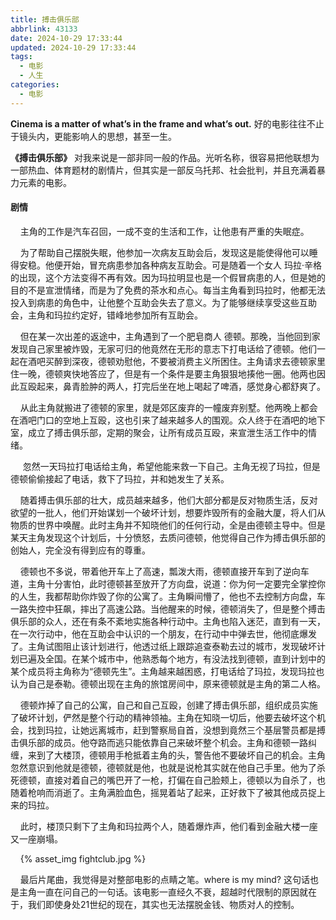 ```yaml
---
title: 搏击俱乐部
abbrlink: 43133
date: 2024-10-29 17:33:44
updated: 2024-10-29 17:33:44
tags:
  - 电影
  - 人生
categories:
  - 电影
---
```




**Cinema is a matter of what’s in the frame and what’s out.** 好的电影往往不止于镜头内，更能影响人的思想，甚至一生。

**《搏击俱乐部》** 对我来说是一部非同一般的作品。光听名称，很容易把他联想为一部热血、体育题材的剧情片，但其实是一部反乌托邦、社会批判，并且充满着暴力元素的电影。

#### 剧情

    主角的工作是汽车召回，一成不变的生活和工作，让他患有严重的失眠症。    

    为了帮助自己摆脱失眠，他参加一次病友互助会后，发现这是能使得他可以睡得安稳。他便开始，冒充病患参加各种病友互助会。可是随着一个女人 玛拉·辛格 的出现，这个方法变得不再有效。因为玛拉明显也是一个假冒病患的人，但是她的目的不是宣泄情绪，而是为了免费的茶水和点心。每当主角看到玛拉时，他都无法投入到病患的角色中，让他整个互助会失去了意义。为了能够继续享受这些互助会，主角和玛拉约定好，错峰地参加所有互助会。

    但在某一次出差的返途中，主角遇到了一个肥皂商人 德顿。那晚，当他回到家发现自己家里被炸毁，无家可归的他竟然在无形的意志下打电话给了德顿。他们一起在酒吧买醉到深夜，德顿劝慰他，不要被消费主义所困住。主角请求去德顿家里住一晚，德顿爽快地答应了，但是有一个条件是要主角狠狠地揍他一圈。他两也因此互殴起来，鼻青脸肿的两人，打完后坐在地上喝起了啤酒，感觉身心都舒爽了。

    从此主角就搬进了德顿的家里，就是郊区废弃的一幢废弃别墅。他两晚上都会在酒吧门口的空地上互殴，这也引来了越来越多人的围观。众人终于在酒吧的地下室，成立了搏击俱乐部，定期的聚会，让所有成员互殴，来宣泄生活工作中的情绪。

     忽然一天玛拉打电话给主角，希望他能来救一下自己。主角无视了玛拉，但是德顿偷偷接起了电话，救下了玛拉，并和她发生了关系。

    随着搏击俱乐部的壮大，成员越来越多，他们大部分都是反对物质生活，反对欲望的一批人，他们开始谋划一个破坏计划，想要炸毁所有的金融大厦，将人们从物质的世界中唤醒。此时主角并不知晓他们的任何行动，全是由德顿主导中。但是某天主角发现这个计划后，十分愤怒，去质问德顿，他觉得自己作为搏击俱乐部的创始人，完全没有得到应有的尊重。

    德顿也不多说，带着他开车上了高速，瓢泼大雨，德顿直接开车到了逆向车道，主角十分害怕，此时德顿甚至放开了方向盘，说道：你为何一定要完全掌控你的人生，我都帮助你炸毁了你的公寓了。主角瞬间懵了，他也不去控制方向盘，车一路失控中狂飙，摔出了高速公路。当他醒来的时候，德顿消失了，但是整个搏击俱乐部的众人，还在有条不紊地实施各种行动中。主角也陷入迷茫，直到有一天，在一次行动中，他在互助会中认识的一个朋友，在行动中中弹去世，他彻底爆发了。主角试图阻止该计划进行，他透过纸上跟踪追查泰勒去过的城市，发现破坏计划已遍及全国。在某个城市中，他熟悉每个地方，有没法找到德顿，直到计划中的某个成员将主角称为“德顿先生”。主角越来越困惑，打电话给了玛拉，发现玛拉也认为自己是泰勒。德顿出现在主角的旅馆房间中，原来德顿就是主角的第二人格。

    德顿炸掉了自己的公寓，自己和自己互殴，创建了搏击俱乐部，组织成员实施了破坏计划，俨然是整个行动的精神领袖。主角在知晓一切后，他要去破坏这个机会，找到玛拉，让她远离城市，赶到警察局自首，没想到竟然三个基层警员都是搏击俱乐部的成员。他夺路而逃只能依靠自己来破坏整个机会。主角和德顿一路纠缠，来到了大楼顶，德顿用手枪抵着主角的头，警告他不要破坏自己的机会。主角忽然意识到他就是德顿，德顿就是他，也就是说枪其实就在他自己手里。他为了杀死德顿，直接对着自己的嘴巴开了一枪，打偏在自己脸颊上，德顿以为自杀了，也随着枪响而消逝了。主角满脸血色，摇晃着站了起来，正好救下了被其他成员捉上来的玛拉。

    此时，楼顶只剩下了主角和玛拉两个人，随着爆炸声，他们看到金融大楼一座又一座崩塌。

    {% asset_img fightclub.jpg %}



    最后片尾曲，我觉得是对整部电影的点睛之笔。where is my mind? 这句话也是主角一直在问自己的一句话。该电影一直经久不衰，超越时代限制的原因就在于，我们即使身处21世纪的现在，其实也无法摆脱金钱、物质对人的控制。



    
